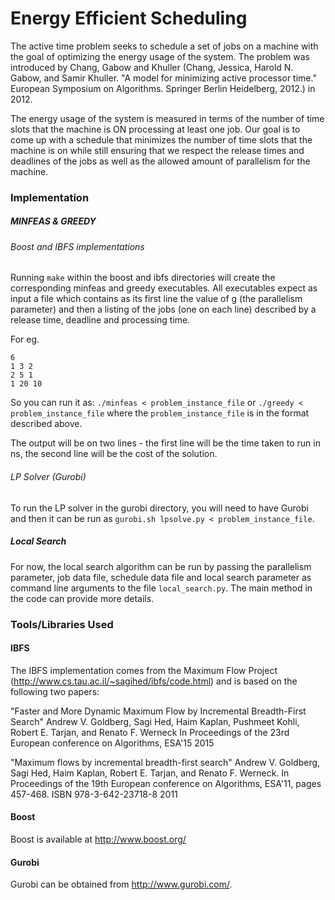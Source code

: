 # Energy Efficient Scheduling

The active time problem seeks to schedule a set of jobs on a machine with the goal of optimizing the energy usage of the system. The problem was introduced by Chang, Gabow and Khuller (Chang, Jessica, Harold N. Gabow, and Samir Khuller. "A model for minimizing active processor time." European Symposium on Algorithms. Springer Berlin Heidelberg, 2012.) in 2012.

The energy usage of the system is measured in terms of the number of time slots that the machine is ON processing at least one job. Our goal is to come up with a schedule that minimizes the number of time slots that the machine is on while still ensuring that we respect the release times and deadlines of the jobs as well as the allowed amount of parallelism for the machine.

### Implementation

##### MINFEAS & GREEDY
###### Boost and IBFS implementations
Running `make` within the boost and ibfs directories will create the corresponding minfeas and greedy executables.
All executables expect as input a file which contains as its first line the value of g (the parallelism parameter) and then a listing of the jobs (one on each line) described by a release time, deadline and processing time.

For eg.
```
6
1 3 2
2 5 1
1 20 10
```

So you can run it as: `./minfeas < problem_instance_file` or `./greedy < problem_instance_file` where the `problem_instance_file` is in the format described above.

The output will be on two lines - the first line will be the time taken to run in ns, the second line will be the cost of the solution.

###### LP Solver (Gurobi)
To run the LP solver in the gurobi directory, you will need to have Gurobi and then it can be run as `gurobi.sh lpsolve.py < problem_instance_file`.

##### Local Search
For now, the local search algorithm can be run by passing the parallelism parameter, job data file, schedule data file and local search parameter as command line arguments to the file `local_search.py`. The main method in the code can provide more details.

### Tools/Libraries Used
####  IBFS
The IBFS implementation comes from the Maximum Flow Project (http://www.cs.tau.ac.il/~sagihed/ibfs/code.html) and is based on the following two papers:

"Faster and More Dynamic Maximum Flow 
by Incremental Breadth-First Search"
Andrew V. Goldberg, Sagi Hed, Haim Kaplan, Pushmeet Kohli,
Robert E. Tarjan, and Renato F. Werneck
In Proceedings of the 23rd European conference on Algorithms, ESA'15
2015

"Maximum flows by incremental breadth-first search"
Andrew V. Goldberg, Sagi Hed, Haim Kaplan, Robert E. Tarjan, and Renato F. Werneck.
In Proceedings of the 19th European conference on Algorithms, ESA'11, pages 457-468.
ISBN 978-3-642-23718-8
2011


#### Boost
Boost is available at http://www.boost.org/

#### Gurobi
Gurobi can be obtained from http://www.gurobi.com/.
